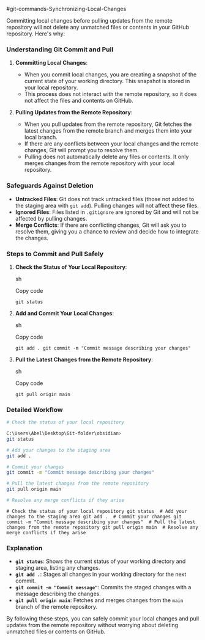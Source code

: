 

#git-commands-Synchronizing-Local-Changes


Committing local changes before pulling updates from the remote repository will not delete any unmatched files or contents in your GitHub repository. Here's why:

### **Understanding Git Commit and Pull**

1. **Committing Local Changes**:
    
    - When you commit local changes, you are creating a snapshot of the current state of your working directory. This snapshot is stored in your local repository.
    - This process does not interact with the remote repository, so it does not affect the files and contents on GitHub.
2. **Pulling Updates from the Remote Repository**:
    
    - When you pull updates from the remote repository, Git fetches the latest changes from the remote branch and merges them into your local branch.
    - If there are any conflicts between your local changes and the remote changes, Git will prompt you to resolve them.
    - Pulling does not automatically delete any files or contents. It only merges changes from the remote repository with your local repository.

### **Safeguards Against Deletion**

- **Untracked Files**: Git does not track untracked files (those not added to the staging area with `git add`). Pulling changes will not affect these files.
- **Ignored Files**: Files listed in `.gitignore` are ignored by Git and will not be affected by pulling changes.
- **Merge Conflicts**: If there are conflicting changes, Git will ask you to resolve them, giving you a chance to review and decide how to integrate the changes.

### **Steps to Commit and Pull Safely**

1. **Check the Status of Your Local Repository**:
    
    sh
    
    Copy code
    
    `git status`
    
2. **Add and Commit Your Local Changes**:
    
    sh
    
    Copy code
    
    `git add . git commit -m "Commit message describing your changes"`
    
3. **Pull the Latest Changes from the Remote Repository**:
    
    sh
    
    Copy code
    
    `git pull origin main`
    

### **Detailed Workflow** 
```bash
# Check the status of your local repository

C:\Users\Abel\Desktop\Git-folder\obsidian>
git status

# Add your changes to the staging area
git add .

# Commit your changes
git commit -m "Commit message describing your changes"

# Pull the latest changes from the remote repository
git pull origin main

# Resolve any merge conflicts if they arise

```
`# Check the status of your local repository git status  # Add your changes to the staging area git add .  # Commit your changes git commit -m "Commit message describing your changes"  # Pull the latest changes from the remote repository git pull origin main  # Resolve any merge conflicts if they arise`

### **Explanation**

- **`git status`**: Shows the current status of your working directory and staging area, listing any changes.
- **`git add .`**: Stages all changes in your working directory for the next commit.
- **`git commit -m "Commit message"`**: Commits the staged changes with a message describing the changes.
- **`git pull origin main`**: Fetches and merges changes from the `main` branch of the remote repository.

By following these steps, you can safely commit your local changes and pull updates from the remote repository without worrying about deleting unmatched files or contents on GitHub.